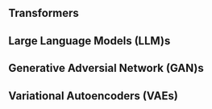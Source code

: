 ## Transformers
## Large Language Models (LLM)s
## Generative Adversial Network (GAN)s
## Variational Autoencoders (VAEs)
